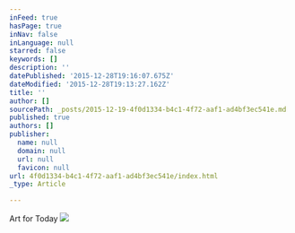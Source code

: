 ```yaml
---
inFeed: true
hasPage: true
inNav: false
inLanguage: null
starred: false
keywords: []
description: ''
datePublished: '2015-12-28T19:16:07.675Z'
dateModified: '2015-12-28T19:13:27.162Z'
title: ''
author: []
sourcePath: _posts/2015-12-19-4f0d1334-b4c1-4f72-aaf1-ad4bf3ec541e.md
published: true
authors: []
publisher:
  name: null
  domain: null
  url: null
  favicon: null
url: 4f0d1334-b4c1-4f72-aaf1-ad4bf3ec541e/index.html
_type: Article

---
```

Art for Today
![](https://the-grid-user-content.s3-us-west-2.amazonaws.com/39aca0f8-5944-4082-8132-788832216f61.jpg)